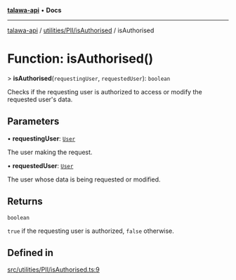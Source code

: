 [**talawa-api**](../../../../README.md) • **Docs**

***

[talawa-api](../../../../modules.md) / [utilities/PII/isAuthorised](../README.md) / isAuthorised

# Function: isAuthorised()

\> **isAuthorised**(`requestingUser`, `requestedUser`): `boolean`

Checks if the requesting user is authorized to access or modify the requested user's data.

## Parameters

• **requestingUser**: [`User`](../../../../types/generatedGraphQLTypes/type-aliases/User.md)

The user making the request.

• **requestedUser**: [`User`](../../../../types/generatedGraphQLTypes/type-aliases/User.md)

The user whose data is being requested or modified.

## Returns

`boolean`

`true` if the requesting user is authorized, `false` otherwise.

## Defined in

[src/utilities/PII/isAuthorised.ts:9](https://github.com/PalisadoesFoundation/talawa-api/blob/67d017fd9312183a6b2bae1b160bc814f56ab5c2/src/utilities/PII/isAuthorised.ts#L9)
